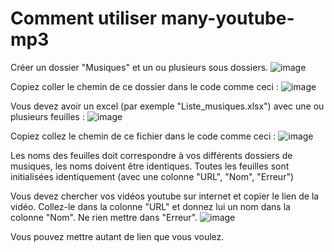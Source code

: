 # Comment utiliser many-youtube-mp3

Créer un dossier "Musiques" et un ou plusieurs sous dossiers.
![image](https://user-images.githubusercontent.com/83237303/202218161-170f87c9-da9c-4a84-8c87-cbf3a3f98428.png)

Copiez coller le chemin de ce dossier dans le code comme ceci :
![image](https://user-images.githubusercontent.com/83237303/202218715-5a586650-bad5-44a8-8283-6193f0dd1c86.png)

Vous devez avoir un excel (par exemple "Liste_musiques.xlsx") avec une ou plusieurs feuilles :
![image](https://user-images.githubusercontent.com/83237303/202216736-cdc7843e-916c-4f99-a618-a8423d50f7d0.png)

Copiez collez le chemin de ce fichier dans le code comme ceci :
![image](https://user-images.githubusercontent.com/83237303/202219045-5b0a28e9-f771-46df-9d4d-4151cb7ffb3c.png)

Les noms des feuilles doit correspondre à vos différents dossiers de musiques, les noms doivent être identiques.
Toutes les feuilles sont initialisées identiquement (avec une colonne "URL", "Nom", "Erreur")

Vous devez chercher vos vidéos youtube sur internet et copier le lien de la vidéo.
Collez-le dans la colonne "URL" et donnez lui un nom dans la colonne "Nom".
Ne rien mettre dans "Erreur".
![image](https://user-images.githubusercontent.com/83237303/202220152-b937aecc-4168-44e4-923b-1703b979f725.png)

Vous pouvez mettre autant de lien que vous voulez.


